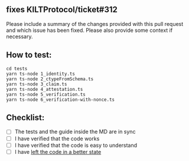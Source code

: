 ## fixes KILTProtocol/ticket#312
Please include a summary of the changes provided with this pull request and which issue has been fixed.
Please also provide some context if necessary.

## How to test:

```
cd tests
yarn ts-node 1_identity.ts
yarn ts-node 2_ctypeFromSchema.ts
yarn ts-node 3_claim.ts
yarn ts-node 4_attestation.ts
yarn ts-node 5_verification.ts
yarn ts-node 6_verification-with-nonce.ts
```

## Checklist:

- [ ] The tests and the guide inside the MD are in sync
- [ ] I have verified that the code works
- [ ] I have verified that the code is easy to understand
- [ ] I have [left the code in a better state](https://deviq.com/principles/boy-scout-rule)
